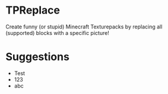 # TPReplace
Create funny (or stupid) Minecraft Texturepacks by replacing all (supported) blocks with a specific picture!

# Suggestions
- Test
- 123
- abc
